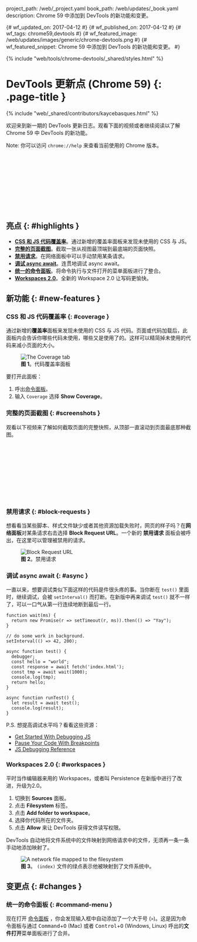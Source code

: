 project_path: /web/_project.yaml
book_path: /web/updates/_book.yaml
description: Chrome 59 中添加到 DevTools 的新功能和变更。

{# wf_updated_on: 2017-04-12 #}
{# wf_published_on: 2017-04-12 #}
{# wf_tags: chrome59,devtools #}
{# wf_featured_image: /web/updates/images/generic/chrome-devtools.png #}
{# wf_featured_snippet: Chrome 59 中添加到 DevTools 的新功能和变更。 #}

{% include "web/tools/chrome-devtools/_shared/styles.html" %}

# DevTools 更新点 (Chrome 59) {: .page-title }

{% include "web/_shared/contributors/kaycebasques.html" %}

欢迎来到新一期的 DevTools 更新日志。观看下面的视频或者继续阅读以了解 Chrome 59 中 DevTools 的新功能。

Note: 你可以访问 `chrome://help` 来查看当前使用的 Chrome 版本。

<div class="video-wrapper-full-width">
  <iframe class="devsite-embedded-youtube-video" data-video-id="4mx1m7UbBR0"
          data-autohide="1" data-showinfo="0" frameborder="0" allowfullscreen>
  </iframe>
</div>

## 亮点 {: #highlights }

* [**CSS 和 JS 代码覆盖率**](#coverage)。通过新增的覆盖率面板来发现未使用的 CSS 与 JS。
* [**完整的页面截图**](#screenshots)。截取一张从视图最顶端到最底端的页面快照。
* [**禁用请求**](#block-requests)。在网络面板中可以手动禁用某条请求。
* [**调试 async await**](#async)。连贯地调试 async await。
* [**统一的命令面板**](#command-menu)。将命令执行与文件打开的菜单面板进行了整合。
* [**Workspaces 2.0**](#workspaces)。全新的 Workspace 2.0 让写码更愉快。

## 新功能 {: #new-features }

### CSS 和 JS 代码覆盖率 {: #coverage }

通过新增的**覆盖率**面板来发现未使用的 CSS 与 JS 代码。页面或代码加载后，此面板内会告诉你哪些代码未使用，哪些又是使用了的。这样可以精简掉未使用的代码来减小页面的大小。

<figure>
  <img src="/web/updates/images/2017/04/coverage.png"
       alt="The Coverage tab"/>
  <figcaption>
    <b>图 1</b>。代码覆盖率面板
  </figcaption>
</figure>

要打开此面板：

1. 呼出[命令面板][CM]。
1. 输入 `Coverage` 选择 **Show Coverage**。

[CM]: /web/tools/chrome-devtools/ui#command-menu

### 完整的页面截图 {: #screenshots }

观看以下视频来了解如何截取页面的完整快照，从顶部一直滚动到页面最底那种截图。

<div class="video-wrapper-full-width">
  <iframe class="devsite-embedded-youtube-video" data-video-id="r_6_9eFPhxI"
      data-autohide="1" data-showinfo="0" frameborder="0" allowfullscreen>
  </iframe>
</div>

### 禁用请求 {: #block-requests }

想看看当某些脚本、样式文件缺少或者其他资源加载失败时，网页的样子吗？在**网络面板**对某条请求右击选择 **Block Request URL**。一个新的 **禁用请求** 面板会被呼出，在这里可以管理被禁用的请求。

<figure>
  <img src="/web/updates/images/2017/04/block-request-url.png"
       alt="Block Request URL"/>
  <figcaption>
    <b>图 2</b>。禁用请求
  </figcaption>
</figure>

### 调试 async await {: #async }

一直以来，想要调试类似下面这样的代码是件很头疼的事。当你断在 `test()` 里面时，继续调试，会被 `setInterval()` 而打断。在新版中再来调试 `test()` 就不一样了，可以一口气从第一行连续地断到最后一行。

    function wait(ms) {
      return new Promise(r => setTimeout(r, ms)).then(() => "Yay");
    }
    
    // do some work in background.
    setInterval(() => 42, 200);
    
    async function test() {
      debugger;
      const hello = "world";
      const response = await fetch('index.html');
      const tmp = await wait(1000);
      console.log(tmp);
      return hello;
    }
    
    async function runTest() {
      let result = await test();
      console.log(result);
    }

P.S. 想提高调试水平吗？看看这些资源：

* [Get Started With Debugging JS](/web/tools/chrome-devtools/javascript/)
* [Pause Your Code With Breakpoints][breakpoints]
* [JS Debugging Reference](/web/tools/chrome-devtools/javascript/reference)

[breakpoints]: /web/tools/chrome-devtools/javascript/breakpoints

### Workspaces 2.0 {: #workspaces }

平时当作编辑器来用的 Workspaces，或者叫 Persistence  在新版中进行了改进，升级为2.0。

1. 切换到 **Sources** 面板。
1. 点击 **Filesystem** 标签。
1. 点击 **Add folder to workspace**。
1. 选择你代码所在的文件夹。
1. 点击 **Allow** 来让 DevTools 获得文件读写权限。

DevTools 自动地将文件系统中的文件映射到网络请求中的文件，无须再一条一条手动地添加映射了。

<figure>
  <img src="/web/updates/images/2017/04/workspaces2.png"
       alt="A network file mapped to the filesystem"/>
  <figcaption>
    <b>图 3</b>。 <code>(index)</code> 文件的绿点表示他被映射到了文件系统中。
  </figcaption>
</figure>

## 变更点 {: #changes }

### 统一的命令面板 {: #command-menu }

现在打开 [命令面板][CM] ，你会发现输入框中自动添加了一个大于号 (`>`)。这是因为命令面板与通过 <kbd>Command</kbd>+<kbd>O</kbd> (Mac) 或者 <kbd>Control</kbd>+<kbd>O</kbd>
(Windows, Linux) 呼出的**文件打开**菜单面板进行了合并。
